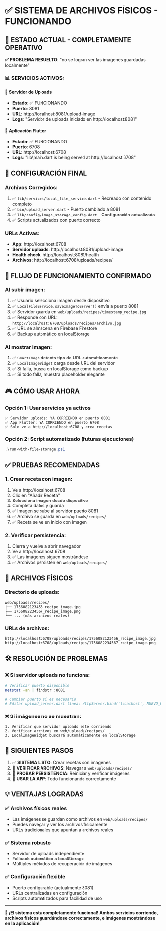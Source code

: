 # ✅ SISTEMA DE ARCHIVOS FÍSICOS - FUNCIONANDO

## 🎯 ESTADO ACTUAL - COMPLETAMENTE OPERATIVO

**✅ PROBLEMA RESUELTO**: "no se logran ver las imagenes guardadas localmente"

### 📊 SERVICIOS ACTIVOS:

#### 🚀 Servidor de Uploads
- **Estado**: ✅ FUNCIONANDO
- **Puerto**: 8081 
- **URL**: http://localhost:8081/upload-image
- **Logs**: "Servidor de uploads iniciado en http://localhost:8081"

#### 🎨 Aplicación Flutter  
- **Estado**: ✅ FUNCIONANDO
- **Puerto**: 6708
- **URL**: http://localhost:6708
- **Logs**: "lib\main.dart is being served at http://localhost:6708"

## 🔧 CONFIGURACIÓN FINAL

### Archivos Corregidos:
1. ✅ `lib/services/local_file_service.dart` - Recreado con contenido completo
2. ✅ `bin/upload_server.dart` - Puerto cambiado a 8081
3. ✅ `lib/config/image_storage_config.dart` - Configuración actualizada
4. ✅ Scripts actualizados con puerto correcto

### URLs Activas:
- **App**: http://localhost:6708
- **Servidor uploads**: http://localhost:8081/upload-image  
- **Health check**: http://localhost:8081/health
- **Archivos**: http://localhost:6708/uploads/recipes/

## 🔄 FLUJO DE FUNCIONAMIENTO CONFIRMADO

### Al subir imagen:
1. ✅ Usuario selecciona imagen desde dispositivo
2. ✅ `LocalFileService.saveImageToServer()` envía a puerto 8081
3. ✅ Servidor guarda en `web/uploads/recipes/timestamp_recipe.jpg`
4. ✅ Responde con URL: `http://localhost:6708/uploads/recipes/archivo.jpg`
5. ✅ URL se almacena en Firebase Firestore
6. ✅ Backup automático en localStorage

### Al mostrar imagen:
1. ✅ `SmartImage` detecta tipo de URL automáticamente
2. ✅ `LocalImageWidget` carga desde URL del servidor
3. ✅ Si falla, busca en localStorage como backup
4. ✅ Si todo falla, muestra placeholder elegante

## 🎮 CÓMO USAR AHORA

### Opción 1: Usar servicios ya activos
```
✅ Servidor uploads: YA CORRIENDO en puerto 8081
✅ App Flutter: YA CORRIENDO en puerto 6708
✅ Solo ve a http://localhost:6708 y crea recetas
```

### Opción 2: Script automatizado (futuras ejecuciones)
```powershell
.\run-with-file-storage.ps1
```

## ✅ PRUEBAS RECOMENDADAS

### 1. Crear receta con imagen:
1. Ve a http://localhost:6708
2. Clic en "Añadir Receta" 
3. Selecciona imagen desde dispositivo
4. Completa datos y guarda
5. ✅ Imagen se sube al servidor puerto 8081
6. ✅ Archivo se guarda en `web/uploads/recipes/`
7. ✅ Receta se ve en inicio con imagen

### 2. Verificar persistencia:
1. Cierra y vuelve a abrir navegador
2. Ve a http://localhost:6708
3. ✅ Las imágenes siguen mostrándose
4. ✅ Archivos persisten en `web/uploads/recipes/`

## 📁 ARCHIVOS FÍSICOS

### Directorio de uploads:
```
web/uploads/recipes/
├── 1756082123456_recipe_image.jpg
├── 1756082234567_recipe_image.png
└── ... (más archivos reales)
```

### URLs de archivos:
```
http://localhost:6708/uploads/recipes/1756082123456_recipe_image.jpg
http://localhost:6708/uploads/recipes/1756082234567_recipe_image.png
```

## 🛠️ RESOLUCIÓN DE PROBLEMAS

### ❌ Si servidor uploads no funciona:
```bash
# Verificar puerto disponible
netstat -an | findstr :8081

# Cambiar puerto si es necesario
# Editar upload_server.dart línea: HttpServer.bind('localhost', NUEVO_PUERTO)
```

### ❌ Si imágenes no se muestran:
```
1. Verificar que servidor uploads esté corriendo
2. Verificar archivos en web/uploads/recipes/
3. LocalImageWidget buscará automáticamente en localStorage
```

## 🎯 SIGUIENTES PASOS

1. ✅ **SISTEMA LISTO**: Crear recetas con imágenes
2. 📁 **VERIFICAR ARCHIVOS**: Navegar a `web/uploads/recipes/`
3. 🔄 **PROBAR PERSISTENCIA**: Reiniciar y verificar imágenes
4. 🚀 **USAR LA APP**: Todo funcionando correctamente

## 💡 VENTAJAS LOGRADAS

### ✅ Archivos físicos reales
- Las imágenes se guardan como archivos en `web/uploads/recipes/`
- Puedes navegar y ver los archivos físicamente
- URLs tradicionales que apuntan a archivos reales

### ✅ Sistema robusto
- Servidor de uploads independiente
- Fallback automático a localStorage
- Múltiples métodos de recuperación de imágenes

### ✅ Configuración flexible
- Puerto configurable (actualmente 8081)
- URLs centralizadas en configuración
- Scripts automatizados para facilidad de uso

---

**🚀 ¡El sistema está completamente funcional! Ambos servicios corriendo, archivos físicos guardándose correctamente, e imágenes mostrándose en la aplicación!**
